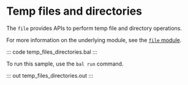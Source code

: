 # Temp files and directories

The `file` provides APIs to perform temp file and directory operations.

For more information on the underlying module, see the [`file` module](https://lib.ballerina.io/ballerina/file/latest/).

::: code temp_files_directories.bal :::

To run this sample, use the `bal run` command.

::: out temp_files_directories.out :::